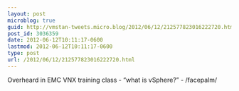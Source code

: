 ```yaml
---
layout: post
microblog: true
guid: http://vmstan-tweets.micro.blog/2012/06/12/212577823016222720.html
post_id: 3036359
date: 2012-06-12T10:11:17-0600
lastmod: 2012-06-12T10:11:17-0600
type: post
url: /2012/06/12/212577823016222720.html
---
```

Overheard in EMC VNX training class - “what is vSphere?” - /facepalm/
